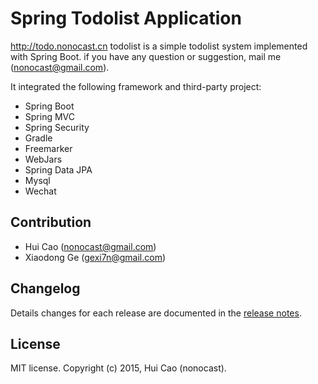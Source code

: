 Spring Todolist Application
===========================
http://todo.nonocast.cn
todolist is a simple todolist system implemented with Spring Boot.
if you have any question or suggestion, mail me (nonocast@gmail.com).

It integrated the following framework and third-party project:
- Spring Boot
- Spring MVC
- Spring Security
- Gradle
- Freemarker
- WebJars
- Spring Data JPA
- Mysql
- Wechat

## Contribution
- Hui Cao (nonocast@gmail.com)
- Xiaodong Ge (gexi7n@gmail.com)

## Changelog
Details changes for each release are documented in the [release notes](https://github.com/nonocast/todolist/blob/master/CHANGELOG.txt).

## License
MIT license. Copyright (c) 2015, Hui Cao (nonocast).

